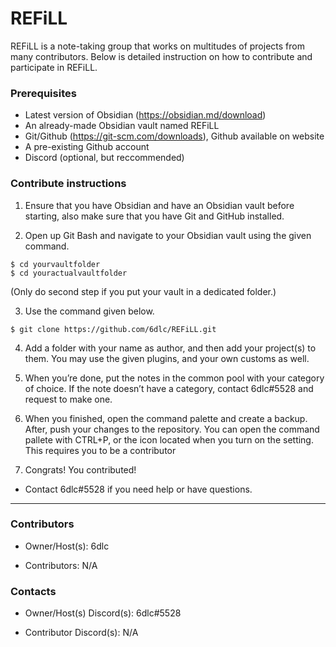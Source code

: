 # REFiLL
REFiLL is a note-taking group that works on multitudes of projects from many contributors. Below is detailed instruction on how to contribute and participate in REFiLL.

### Prerequisites
- Latest version of Obsidian (https://obsidian.md/download)
- An already-made Obsidian vault named REFiLL
- Git/Github (https://git-scm.com/downloads), Github available on website
- A pre-existing Github account
- Discord (optional, but reccommended)

### Contribute instructions
1) Ensure that you have Obsidian and have an Obsidian vault before starting, also make sure that you have Git and GitHub installed.

2) Open up Git Bash and navigate to your Obsidian vault using the given command. 

```
$ cd yourvaultfolder
$ cd youractualvaultfolder
```

(Only do second step if you put your vault in a dedicated folder.)

3) Use the command given below.

```
$ git clone https://github.com/6dlc/REFiLL.git
```

4) Add a folder with your name as author, and then add your project(s) to them. You may use the given plugins, and your own customs as well.

5) When you’re done, put the notes in the common pool with your category of choice. If the note doesn’t have a category, contact 6dlc#5528 and request to make one.

6) When you finished, open the command palette and create a backup. After, push your changes to the repository. You can open the command pallete with CTRL+P, or the icon located when you turn on the setting. This requires you to be a contributor

7) Congrats! You contributed!

- Contact 6dlc#5528 if you need help or have questions.

---

### Contributors
- Owner/Host(s): 6dlc

- Contributors: N/A

### Contacts
- Owner/Host(s) Discord(s): 6dlc#5528

- Contributor Discord(s): N/A
